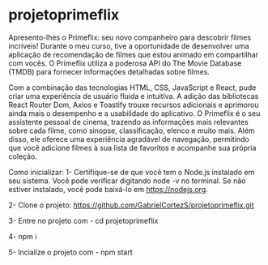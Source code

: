 # projetoprimeflix
Apresento-lhes o Primeflix: seu novo companheiro para descobrir filmes incríveis! 
Durante o meu curso, tive a oportunidade de desenvolver uma aplicação de recomendação de filmes que estou animado em compartilhar com vocês. O Primeflix utiliza a poderosa API do The Movie Database (TMDB) para fornecer informações detalhadas sobre filmes.

Com a combinação das tecnologias HTML, CSS, JavaScript e React, pude criar uma experiência de usuário fluida e intuitiva. A adição das bibliotecas React Router Dom, Axios e Toastify trouxe recursos adicionais e aprimorou ainda mais o desempenho e a usabilidade do aplicativo.
O Primeflix é o seu assistente pessoal de cinema, trazendo as informações mais relevantes sobre cada filme, como sinopse, classificação, elenco e muito mais. Além disso, ele oferece uma experiência agradável de navegação, permitindo que você adicione filmes à sua lista de favoritos e acompanhe sua própria coleção.

Como inicializar:
1- Certifique-se de que você tem o Node.js instalado em seu sistema. Você pode verificar digitando node -v no terminal. Se não estiver instalado, você pode baixá-lo em https://nodejs.org.

2- Clone o projeto: https://github.com/GabrielCortezS/projetoprimeflix.git

3- Entre no projeto com - cd projetoprimeflix

4- npm i

5- Incialize o projeto com - npm start
